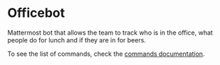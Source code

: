# Officebot

Mattermost bot that allows the team to track who is in the office, what people do for lunch and if they are in for beers.

To see the list of commands, check the [commands documentation](docs/commands.md).
